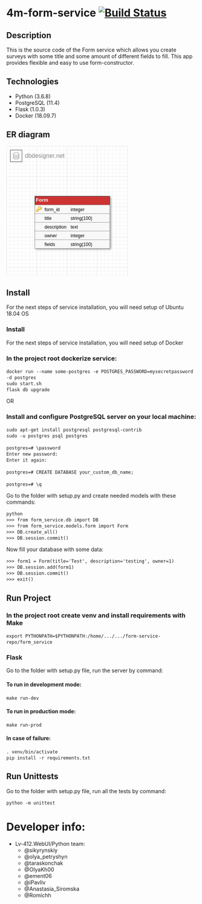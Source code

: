 # 4m-form-service  [![Build Status](https://travis-ci.org/lv-412-python/form-service-repo.svg?branch=develop)](https://travis-ci.org/lv-412-python/form-service-repo)

## Description
This is the source code of the Form service which allows you create surveys with some title and some amount of different fields to fill. This app provides flexible and easy to use form-constructor.

## Technologies
* Python (3.6.8)
* PostgreSQL (11.4)
* Flask (1.0.3)
* Docker (18.09.7)

## ER diagram
![alt_text](diagrams/4m_forms.png)

## Install
For the next steps of service installation, you will need setup of Ubuntu 18.04 OS

### Install
For the next steps of service installation, you will need setup of Docker

### In the project root dockerize service:

```
docker run --name some-postgres -e POSTGRES_PASSWORD=mysecretpassword -d postgres
sudo start.sh
flask db upgrade
```

OR

### Install and configure PostgreSQL server on your local machine:
```
sudo apt-get install postgresql postgresql-contrib
sudo -u postgres psql postgres

postgres=# \password
Enter new password:
Enter it again:

postgres=# CREATE DATABASE your_custom_db_name;

postgres=# \q
```

Go to the folder with setup.py and create needed models with these commands:
```
python
>>> from form_service.db import DB
>>> from form_service.models.form import Form
>>> DB.create_all()
>>> DB.session.commit()
```
Now fill your database with some data:
```
>>> form1 = Form(title='Test', description='testing', owner=1)
>>> DB.session.add(form1)
>>> DB.session.commit()
>>> exit()
```

## Run Project
### In the project root create venv and install requirements with Make
```
export PYTHONPATH=$PYTHONPATH:/home/.../.../form-service-repo/form_service
```
### Flask
Go to the folder with setup.py file, run the server by command:
#### To run in development mode:
```
make run-dev
```
#### To run in production mode:
```
make run-prod
```
#### In case of failure:
```
. venv/bin/activate
pip install -r requirements.txt
```

## Run Unittests
Go to the folder with setup.py file, run all the tests by command:
```
python -m unittest
```

# Developer info:
  * Lv-412.WebUI/Python team:
    - @sikyrynskiy
    - @olya_petryshyn
    - @taraskonchak
    - @OlyaKh00
    - @ement06
    - @iPavliv
    - @Anastasia_Siromska
    - @Romichh
